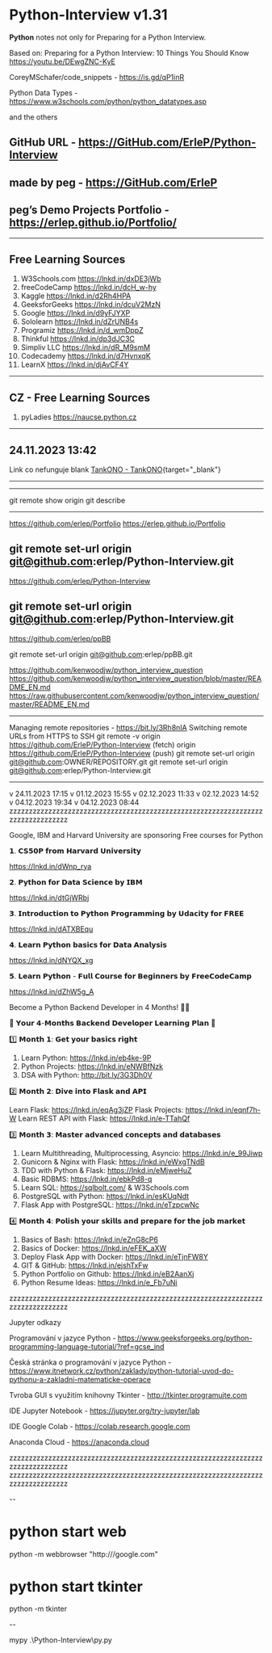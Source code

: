 ﻿# Python-Interview v1.31

**Python** notes not only for Preparing for a Python Interview.

Based on:
Preparing for a Python Interview: 10 Things You Should Know <https://youtu.be/DEwgZNC-KyE>

CoreyMSchafer/code_snippets - <https://is.gd/qP1inR>

Python Data Types - <https://www.w3schools.com/python/python_datatypes.asp>

and the others

## GitHub URL - <https://GitHub.com/ErleP/Python-Interview>

## made by peg - <https://GitHub.com/ErleP>

## peg’s Demo Projects Portfolio - <https://erlep.github.io/Portfolio/>

---

## Free Learning Sources

1. W3Schools.com <https://lnkd.in/dxDE3jWb>
2. freeCodeCamp <https://lnkd.in/dcH_w-hy>
3. Kaggle <https://lnkd.in/d2Rh4HPA>
4. GeeksforGeeks <https://lnkd.in/dcuV2MzN>
5. Google <https://lnkd.in/d9yFJYXP>
6. Sololearn <https://lnkd.in/dZrUNB4s>
7. Programiz <https://lnkd.in/d_wmDppZ>
8. Thinkful <https://lnkd.in/dp3dJC3C>
9. Simpliv LLC <https://lnkd.in/dR_M9smM>
10. Codecademy <https://lnkd.in/d7HvnxqK>
11. LearnX <https://lnkd.in/djAvCF4Y>

---

## CZ - Free Learning Sources

1. pyLadies <https://naucse.python.cz>

---

## 24.11.2023 13:42

Link co nefunguje blank [TankONO - TankONO](http://www.tank-ono.cz/cz/index.php?page=cenik){target="\_blank"}

---

---

git remote show origin
git describe

---

https://github.com/erlep/Portfolio https://erlep.github.io/Portfolio

## git remote set-url origin git@github.com:erlep/Python-Interview.git

https://github.com/erlep/Python-Interview

## git remote set-url origin git@github.com:erlep/Python-Interview.git

https://github.com/erlep/ppBB

git remote set-url origin git@github.com:erlep/ppBB.git

https://github.com/kenwoodjw/python_interview_question
https://github.com/kenwoodjw/python_interview_question/blob/master/README_EN.md
https://raw.githubusercontent.com/kenwoodjw/python_interview_question/master/README_EN.md

---

Managing remote repositories - https://bit.ly/3Rh8nIA
Switching remote URLs from HTTPS to SSH
git remote -v
origin https://github.com/ErleP/Python-Interview (fetch)
origin https://github.com/ErleP/Python-Interview (push)
git remote set-url origin git@github.com:OWNER/REPOSITORY.git
git remote set-url origin git@github.com:erlep/Python-Interview.git

---

v 24.11.2023 17:15
v 01.12.2023 15:55
v 02.12.2023 11:33
v 02.12.2023 14:52
v 04.12.2023 19:34
v 04.12.2023 08:44
zzzzzzzzzzzzzzzzzzzzzzzzzzzzzzzzzzzzzzzzzzzzzzzzzzzzzzzzzzzzzzzzzzzzzzzzzzzzzzzz

Google, IBM and Harvard University are sponsoring Free courses for Python

𝟭. 𝗖𝗦𝟱𝟬𝗣 𝗳𝗿𝗼𝗺 𝗛𝗮𝗿𝘃𝗮𝗿𝗱 𝗨𝗻𝗶𝘃𝗲𝗿𝘀𝗶𝘁𝘆

https://lnkd.in/dWnp_rya

𝟮. 𝗣𝘆𝘁𝗵𝗼𝗻 𝗳𝗼𝗿 𝗗𝗮𝘁𝗮 𝗦𝗰𝗶𝗲𝗻𝗰𝗲 𝗯𝘆 𝗜𝗕𝗠

https://lnkd.in/dtGjWRbj

𝟯. 𝗜𝗻𝘁𝗿𝗼𝗱𝘂𝗰𝘁𝗶𝗼𝗻 𝘁𝗼 𝗣𝘆𝘁𝗵𝗼𝗻 𝗣𝗿𝗼𝗴𝗿𝗮𝗺𝗺𝗶𝗻𝗴 𝗯𝘆 𝗨𝗱𝗮𝗰𝗶𝘁𝘆 𝗳𝗼𝗿 𝗙𝗥𝗘𝗘

https://lnkd.in/dATXBEqu

𝟰. 𝗟𝗲𝗮𝗿𝗻 𝗣𝘆𝘁𝗵𝗼𝗻 𝗯𝗮𝘀𝗶𝗰𝘀 𝗳𝗼𝗿 𝗗𝗮𝘁𝗮 𝗔𝗻𝗮𝗹𝘆𝘀𝗶𝘀

https://lnkd.in/dNYQX_xg

𝟱. 𝗟𝗲𝗮𝗿𝗻 𝗣𝘆𝘁𝗵𝗼𝗻 - 𝗙𝘂𝗹𝗹 𝗖𝗼𝘂𝗿𝘀𝗲 𝗳𝗼𝗿 𝗕𝗲𝗴𝗶𝗻𝗻𝗲𝗿𝘀 𝗯𝘆 𝗙𝗿𝗲𝗲𝗖𝗼𝗱𝗲𝗖𝗮𝗺𝗽

https://lnkd.in/dZhW5g_A

Become a Python Backend Developer in 4 Months! 💼🔥

🚀 𝗬𝗼𝘂𝗿 𝟰-𝗠𝗼𝗻𝘁𝗵𝘀 𝗕𝗮𝗰𝗸𝗲𝗻𝗱 𝗗𝗲𝘃𝗲𝗹𝗼𝗽𝗲𝗿 𝗟𝗲𝗮𝗿𝗻𝗶𝗻𝗴 𝗣𝗹𝗮𝗻 🚀

1️⃣ 𝗠𝗼𝗻𝘁𝗵 𝟭: 𝗚𝗲𝘁 𝘆𝗼𝘂𝗿 𝗯𝗮𝘀𝗶𝗰𝘀 𝗿𝗶𝗴𝗵𝘁

1. Learn Python: https://lnkd.in/eb4ke-9P
2. Python Projects: https://lnkd.in/eNWBfNzk
3. DSA with Python: http://bit.ly/3G3Dh0V

2️⃣ 𝗠𝗼𝗻𝘁𝗵 𝟮: 𝗗𝗶𝘃𝗲 𝗶𝗻𝘁𝗼 𝗙𝗹𝗮𝘀𝗸 𝗮𝗻𝗱 𝗔𝗣𝗜

Learn Flask: https://lnkd.in/eqAg3jZP
Flask Projects: https://lnkd.in/eqnf7h-W
Learn REST API with Flask: https://lnkd.in/e-TTahQf

3️⃣ 𝗠𝗼𝗻𝘁𝗵 𝟯: 𝗠𝗮𝘀𝘁𝗲𝗿 𝗮𝗱𝘃𝗮𝗻𝗰𝗲𝗱 𝗰𝗼𝗻𝗰𝗲𝗽𝘁𝘀 𝗮𝗻𝗱 𝗱𝗮𝘁𝗮𝗯𝗮𝘀𝗲𝘀

1. Learn Multithreading, Multiprocessing, Asyncio: https://lnkd.in/e_99Jiwp
2. Gunicorn & Nginx with Flask: https://lnkd.in/eWxgTNdB
3. TDD with Python & Flask: https://lnkd.in/eMjweHuZ
4. Basic RDBMS: https://lnkd.in/ebkPd8-q
5. Learn SQL: https://sqlbolt.com/ & W3Schools.com
6. PostgreSQL with Python: https://lnkd.in/esKUqNdt
7. Flask App with PostgreSQL: https://lnkd.in/eTzpcwNc

4️⃣ 𝗠𝗼𝗻𝘁𝗵 𝟰: 𝗣𝗼𝗹𝗶𝘀𝗵 𝘆𝗼𝘂𝗿 𝘀𝗸𝗶𝗹𝗹𝘀 𝗮𝗻𝗱 𝗽𝗿𝗲𝗽𝗮𝗿𝗲 𝗳𝗼𝗿 𝘁𝗵𝗲 𝗷𝗼𝗯 𝗺𝗮𝗿𝗸𝗲𝘁

1. Basics of Bash: https://lnkd.in/eZnG8cP6
2. Basics of Docker: https://lnkd.in/eFEK_aXW
3. Deploy Flask App with Docker: https://lnkd.in/eTjnFW8Y
4. GIT & GitHub: https://lnkd.in/ejshTxFw
5. Python Portfolio on Github: https://lnkd.in/eB2AanXj
6. Python Resume Ideas: https://lnkd.in/e_Fb7uNi

zzzzzzzzzzzzzzzzzzzzzzzzzzzzzzzzzzzzzzzzzzzzzzzzzzzzzzzzzzzzzzzzzzzzzzzzzzzzzzzz

Jupyter odkazy

Programování v jazyce Python - https://www.geeksforgeeks.org/python-programming-language-tutorial/?ref=gcse_ind

Česká stránka o programování v jazyce Python - https://www.itnetwork.cz/python/zaklady/python-tutorial-uvod-do-pythonu-a-zakladni-matematicke-operace

Tvroba GUI s využitím knihovny Tkinter - http://tkinter.programujte.com

IDE Jupyter Notebook - https://jupyter.org/try-jupyter/lab

IDE Google Colab - https://colab.research.google.com

Anaconda Cloud - https://anaconda.cloud

zzzzzzzzzzzzzzzzzzzzzzzzzzzzzzzzzzzzzzzzzzzzzzzzzzzzzzzzzzzzzzzzzzzzzzzzzzzzzzzz
zzzzzzzzzzzzzzzzzzzzzzzzzzzzzzzzzzzzzzzzzzzzzzzzzzzzzzzzzzzzzzzzzzzzzzzzzzzzzzzz

--

# python start web

python -m webbrowser "http:///google.com"

# python start tkinter

python -m tkinter

--

mypy .\Python-Interview\py.py
